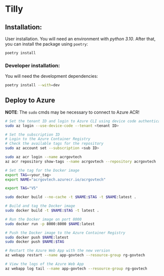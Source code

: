 # Tilly


## Installation:
User installation. You will need an environment with *python 3.10*. After that, you can
install the package using `poetry`:

```bash
poetry install
```

### Developer installation:
You will need the development dependencies:
```bash
poetry install --with=dev
```


## Deploy to Azure
**NOTE**: The `sudo` cmds may be necessary to connect to Azure ACR!

```bash
# Set the tenant ID and login to Azure CLI using device code authentication
sudo az login --use-device-code --tenant <tenant ID>

# Set the subscription ID
# Login to the Azure Container Registry
# Check the available tags for the repository
sudo az account set --subscription <sub ID>

sudo az acr login --name acrgovtech
az acr repository show-tags --name acrgovtech --repository acrgovtech

# Set the tag for the Docker image
export TAG=<your_tag>
export NAME="acrgovtech.azurecr.io/acrgovtech"

export TAG="V5"

sudo docker build --no-cache -t $NAME:$TAG -t $NAME:latest .

# Build and tag the Docker image
sudo docker build -t $NAME:$TAG -t latest .

# Run the Docker image on port 8000
sudo docker run -p 8000:8000 $NAME:latest

# Push the Docker image to the Azure Container Registry
sudo docker push $NAME:latest
sudo docker push $NAME:$TAG

# Restart the Azure Web App with the new version
az webapp restart --name app-govtech --resource-group rg-govtech

# View the logs of the Azure Web App
az webapp log tail --name app-govtech --resource-group rg-govtech
```